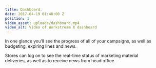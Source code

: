 ```yaml
---
title: Dashboard.
date: 2017-04-19 01:48:00 Z
position: 1
video_asset: uploads/dashboard.mp4
video_alt: Video of Workstream X dashboard
---
```


In one glance you'll see the progress of all of your campaigns, as well as budgeting, expiring lines and news.

Stores can log on to see the real-time status of marketing material deliveries, as well as to receive news from head office.
